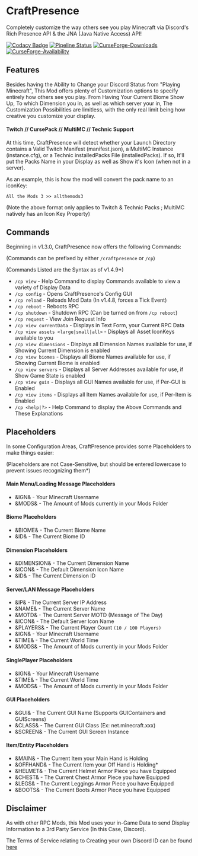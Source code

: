 # CraftPresence
Completely customize the way others see you play Minecraft via Discord's Rich Presence API & the JNA (Java Native Access) API!

[![Codacy Badge](https://api.codacy.com/project/badge/Grade/af71fdc17825460abdfd562777ac5133)](https://www.codacy.com/app/CDAGaming/CraftPresence?utm_source=gitlab.com&amp;utm_medium=referral&amp;utm_content=CDAGaming/CraftPresence&amp;utm_campaign=Badge_Grade)
[![Pipeline Status](https://gitlab.com/CDAGaming/CraftPresence/badges/master/pipeline.svg)](https://gitlab.com/CDAGaming/CraftPresence/commits/master)
[![CurseForge-Downloads](http://cf.way2muchnoise.eu/full_297038_downloads.svg)](https://minecraft.curseforge.com/projects/craftpresence)
[![CurseForge-Availability](http://cf.way2muchnoise.eu/versions/For%20MC_297038_all.svg)](https://minecraft.curseforge.com/projects/craftpresence)

## Features
Besides having the Ability to Change your Discord Status from "Playing Minecraft",
This Mod offers plenty of Customization options to specify entirely how others see you play.
From Having Your Current Biome Show Up, To which Dimension you in, as well as which server your in,
The Customization Possibilities are limitless, with the only real limit being how creative you customize your display.

#### Twitch // CursePack // MultiMC // Technic Support
At this time, CraftPresence will detect whether your Launch Directory contains a Valid Twitch Manifest (manifest.json), a MultiMC Instance (instance.cfg), or a Technic installedPacks File (installedPacks).
If so, It'll put the Packs Name in your Display as well as Show it's Icon (when not in a server).

As an example, this is how the mod will convert the pack name to an iconKey:

`All the Mods 3 >> allthemods3`

(Note the above format only applies to Twitch & Technic Packs ; MultiMC natively has an Icon Key Property)

## Commands
Beginning in v1.3.0, CraftPresence now offers the following Commands:

(Commands can be prefixed by either `/craftpresence` or `/cp`)

(Commands Listed are the Syntax as of v1.4.9*)

- `/cp view` - Help Command to display Commands available to view a variety of Display Data
- `/cp config` - Opens CraftPresence's Config GUI
- `/cp reload` - Reloads Mod Data (In v1.4.8, forces a Tick Event)
- `/cp reboot` - Reboots RPC
- `/cp shutdown` - Shutdown RPC (Can be turned on from `/cp reboot`)
- `/cp request` - View Join Request Info
- `/cp view currentData` - Displays in Text Form, your Current RPC Data
- `/cp view assets <large|small|all>` - Displays all Asset IconKeys available to you
- `/cp view dimensions` - Displays all Dimension Names available for use, if Showing Current Dimension is enabled
- `/cp view biomes` - Displays all Biome Names available for use, if Showing Current Biome is enabled
- `/cp view servers` - Displays all Server Addresses available for use, if Show Game State is enabled
- `/cp view guis` - Displays all GUI Names available for use, if Per-GUI is Enabled
- `/cp view items` - Displays all Item Names available for use, if Per-Item is Enabled
- `/cp <help|?>` - Help Command to display the Above Commands and These Explanations

## Placeholders
In some Configuration Areas, CraftPresence provides some Placeholders to make things easier:

(Placeholders are not Case-Sensitive, but should be entered lowercase to prevent issues recognizing them*)

#### Main Menu/Loading Message Placeholders
- &IGN& - Your Minecraft Username
- &MODS& - The Amount of Mods currently in your Mods Folder

#### Biome Placeholders
- &BIOME& - The Current Biome Name
- &ID& - The Current Biome ID

#### Dimension Placeholders
- &DIMENSION& - The Current Dimension Name
- &ICON& - The Default Dimension Icon Name
- &ID& - The Current Dimension ID

#### Server/LAN Message Placeholders
- &IP& - The Current Server IP Address
- &NAME& - The Current Server Name
- &MOTD& - The Current Server MOTD (Message of The Day)
- &ICON& - The Default Server Icon Name
- &PLAYERS& - The Current Player Count `(10 / 100 Players)`
- &IGN& - Your Minecraft Username
- &TIME& - The Current World Time
- &MODS& - The Amount of Mods currently in your Mods Folder

#### SinglePlayer Placeholders
- &IGN& - Your Minecraft Username
- &TIME& - The Current World Time
- &MODS& - The Amount of Mods currently in your Mods Folder

#### GUI Placeholders
- &GUI& - The Current GUI Name (Supports GUIContainers and GUIScreens)
- &CLASS& - The Current GUI Class (Ex: net.minecraft.xxx)
- &SCREEN& - The Current GUI Screen Instance

#### Item/Entity Placeholders
- &MAIN& - The Current Item your Main Hand is Holding
- &OFFHAND& - The Current Item your Off Hand is Holding*
- &HELMET& - The Current Helmet Armor Piece you have Equipped
- &CHEST& - The Current Chest Armor Piece you have Equipped
- &LEGS& - The Current Leggings Armor Piece you have Equipped
- &BOOTS& - The Current Boots Armor Piece you have Equipped

## Disclaimer
As with other RPC Mods, this Mod uses your in-Game Data to send Display Information to a 3rd Party
Service (In this Case, Discord).

The Terms of Service relating to Creating your own Discord ID can be found [here](https://discordapp.com/developers/docs/legal)